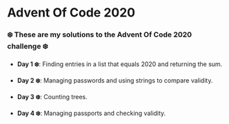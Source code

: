 # Advent Of Code 2020
### ❄️ These are my solutions to the Advent Of Code 2020 challenge ❄️

- **Day 1 ❄️**: Finding entries in a list that equals 2020 and returning the sum.

- **Day 2 ❄️**: Managing passwords and using strings to compare validity. 

- **Day 3 ❄️**: Counting trees. 

- **Day 4 ❄️**: Managing passports and checking validity.
